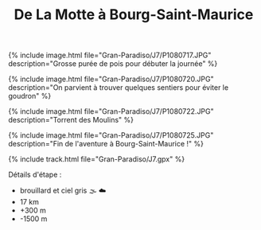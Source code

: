 ﻿---
title: "De La Motte à Bourg-Saint-Maurice"
permalink: /Gran-Paradiso/J7/
sidebar:
  nav: "gran_paradiso"
enable_tracks: true
---

{% include image.html file="Gran-Paradiso/J7/P1080717.JPG" description="Grosse purée de pois pour débuter la journée" %}

{% include image.html file="Gran-Paradiso/J7/P1080720.JPG" description="On parvient à trouver quelques sentiers pour éviter le goudron" %}

{% include image.html file="Gran-Paradiso/J7/P1080722.JPG" description="Torrent des Moulins" %}

{% include image.html file="Gran-Paradiso/J7/P1080725.JPG" description="Fin de l'aventure à Bourg-Saint-Maurice !" %}

{% include track.html file="Gran-Paradiso/J7.gpx" %}

Détails d'étape :
* brouillard et ciel gris :fog: :cloud:
* 17 km
* +300 m
* -1500 m
